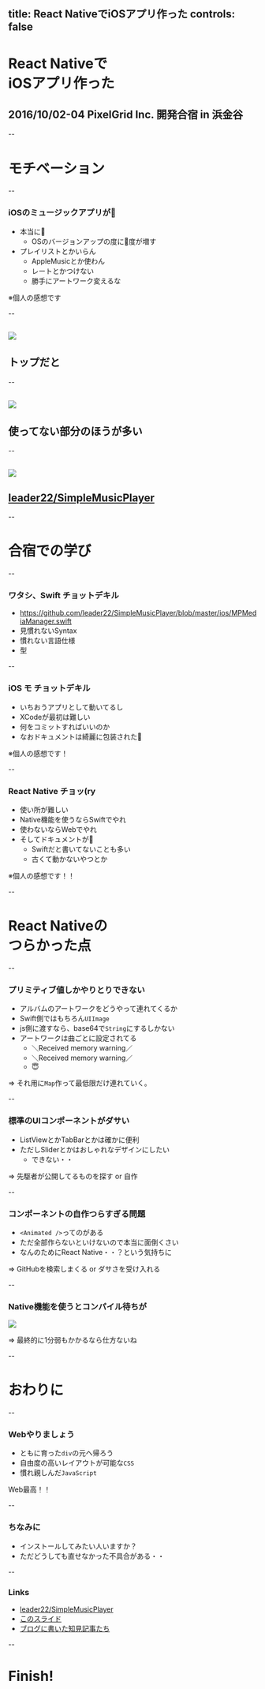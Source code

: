 title: React NativeでiOSアプリ作った
controls: false
--

# React Nativeで<br>iOSアプリ作った
## 2016/10/02-04 PixelGrid Inc. 開発合宿 in 浜金谷

--

# モチベーション

--

### iOSのミュージックアプリが💩

- 本当に💩
  - OSのバージョンアップの度に💩度が増す
- プレイリストとかいらん
  - AppleMusicとか使わん
  - レートとかつけない
  - 勝手にアートワーク変えるな

※個人の感想です

--

## ![](./img/ios-music.png)
## トップだと

--

## ![](./img/ios-music-no.png)
## 使ってない部分のほうが多い

--

## ![](./img/appicon.png)
## [leader22/SimpleMusicPlayer](https://github.com/leader22/SimpleMusicPlayer)

--

# 合宿での学び

--

### ワタシ、Swift チョットデキル

- https://github.com/leader22/SimpleMusicPlayer/blob/master/ios/MPMediaManager.swift
- 見慣れないSyntax
- 慣れない言語仕様
- 型

--

### iOS モ チョットデキル

- いちおうアプリとして動いてるし
- XCodeが最初は難しい
- 何をコミットすればいいのか
- なおドキュメントは綺麗に包装された💩

※個人の感想です！

--

### React Native チョッ(ry

- 使い所が難しい
- Native機能を使うならSwiftでやれ
- 使わないならWebでやれ
- そしてドキュメントが💩
  - Swiftだと書いてないことも多い
  - 古くて動かないやつとか

※個人の感想です！！

--

# React Nativeの<br>つらかった点

--

### プリミティブ値しかやりとりできない

- アルバムのアートワークをどうやって連れてくるか
- Swift側ではもちろん`UIImage`
- js側に渡すなら、base64で`String`にするしかない
- アートワークは曲ごとに設定されてる
  - ＼Received memory warning／
  - ＼Received memory warning／
  - 😇

=> それ用に`Map`作って最低限だけ連れていく。

--

### 標準のUIコンポーネントがダサい

- ListViewとかTabBarとかは確かに便利
- ただしSliderとかはおしゃれなデザインにしたい
  - できない・・

=> 先駆者が公開してるものを探す or 自作

--

### コンポーネントの自作つらすぎる問題

- `<Animated />`ってのがある
- ただ全部作らないといけないので本当に面倒くさい
- なんのためにReact Native・・？という気持ちに

=> GitHubを検索しまくる or ダサさを受け入れる

--

### Native機能を使うとコンパイル待ちが

![](./img/manga.png)

=> 最終的に1分弱もかかるなら仕方ないね

--

# おわりに

--

### Webやりましょう
- ともに育った`div`の元へ帰ろう
- 自由度の高いレイアウトが可能な`CSS`
- 慣れ親しんだ`JavaScript`

Web最高！！

--

### ちなみに
- インストールしてみたい人いますか？
- ただどうしても直せなかった不具合がある・・

--

### Links
- [leader22/SimpleMusicPlayer](https://github.com/leader22/SimpleMusicPlayer)
- [このスライド](http://leader22.github.io/slides/pxg_camp-2016b)
- [ブログに書いた知見記事たち](http://lealog.hateblo.jp/search?q=%22react+native%22)

--

# Finish!

<link rel="stylesheet" href="./style.css">
<script src="../static/mobile-controls.js"></script>
